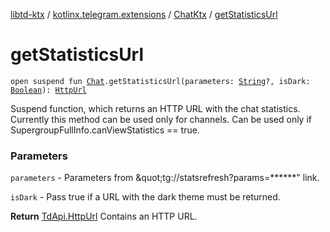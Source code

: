 [libtd-ktx](../../index.md) / [kotlinx.telegram.extensions](../index.md) / [ChatKtx](index.md) / [getStatisticsUrl](./get-statistics-url.md)

# getStatisticsUrl

`open suspend fun `[`Chat`](https://tdlibx.github.io/td/docs/org/drinkless/td/libcore/telegram/TdApi.Chat.html)`.getStatisticsUrl(parameters: `[`String`](https://kotlinlang.org/api/latest/jvm/stdlib/kotlin/-string/index.html)`?, isDark: `[`Boolean`](https://kotlinlang.org/api/latest/jvm/stdlib/kotlin/-boolean/index.html)`): `[`HttpUrl`](https://tdlibx.github.io/td/docs/org/drinkless/td/libcore/telegram/TdApi.HttpUrl.html)

Suspend function, which returns an HTTP URL with the chat statistics. Currently this method can
be used only for channels. Can be used only if SupergroupFullInfo.canViewStatistics == true.

### Parameters

`parameters` - Parameters from &amp;quot;tg://statsrefresh?params=******&quot; link.

`isDark` - Pass true if a URL with the dark theme must be returned.

**Return**
[TdApi.HttpUrl](https://tdlibx.github.io/td/docs/org/drinkless/td/libcore/telegram/TdApi.HttpUrl.html) Contains an HTTP URL.

